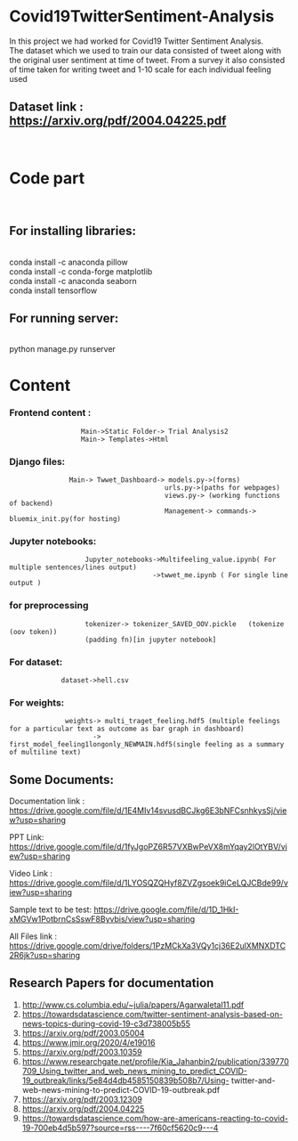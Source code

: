# Covid19TwitterSentiment-Analysis
In this project we had worked for Covid19 Twitter Sentiment Analysis. <br />
The dataset which we used to train our data consisted of tweet along with the original user sentiment at time of tweet. From a survey it also consisted of time taken for writing tweet and  1-10 scale for each individual feeling used

## Dataset link : https://arxiv.org/pdf/2004.04225.pdf

 <br />
 
# Code part


 <br />
 
## For installing libraries:   
<br />
conda install -c anaconda pillow  <br />
conda install -c conda-forge matplotlib  <br />
conda install -c anaconda seaborn  <br />
conda install tensorflow  <br />


## For running server: 
<br />
python manage.py runserver  <br />



# Content

### Frontend content :
                      Main->Static Folder-> Trial Analysis2
                      Main-> Templates->Html 
### Django files:      
                   Main-> Twwet_Dashboard-> models.py->(forms)
                                           urls.py->(paths for webpages)
                                           views.py-> (working functions of backend)
                                           Management-> commands-> bluemix_init.py(for hosting) 
                                           
### Jupyter notebooks: 
                       Jupyter_notebooks->Multifeeling_value.ipynb( For multiple sentences/lines output)
                                        ->twwet_me.ipynb ( For single line output )
                                     
### for preprocessing 
                       tokenizer-> tokenizer_SAVED_OOV.pickle   (tokenize (oov token)) 
                       (padding fn)[in jupyter notebook]
                       
### For dataset:
                 dataset->hell.csv
### For weights:
                  weights-> multi_traget_feeling.hdf5 (multiple feelings for a particular text as outcome as bar graph in dashboard)
                         -> first_model_feeling1longonly_NEWMAIN.hdf5(single feeling as a summary of multiline text)
## Some Documents:

Documentation link : https://drive.google.com/file/d/1E4MIv14svusdBCJkg6E3bNFCsnhkysSj/view?usp=sharing

PPT Link: https://drive.google.com/file/d/1fyJgoPZ6R57VXBwPeVX8mYqay2lOtYBV/view?usp=sharing

Video Link : https://drive.google.com/file/d/1LYOSQZQHyf8ZVZgsoek9iCeLQJCBde99/view?usp=sharing 

Sample text to be test: https://drive.google.com/file/d/1D_1HkI-xMGVw1PotbrnCsSswF8Byvbis/view?usp=sharing

All Files link : https://drive.google.com/drive/folders/1PzMCkXa3VQy1cj36E2ulXMNXDTC2R6jk?usp=sharing


## Research Papers for documentation
1. http://www.cs.columbia.edu/~julia/papers/Agarwaletal11.pdf    </br>
2. https://towardsdatascience.com/twitter-sentiment-analysis-based-on-news-topics-during-covid-19-c3d738005b55   </br>
3. https://arxiv.org/pdf/2003.05004    </br>
4. https://www.jmir.org/2020/4/e19016  </br>
5. https://arxiv.org/pdf/2003.10359 </br>
6. https://www.researchgate.net/profile/Kia_Jahanbin2/publication/339770709_Using_twitter_and_web_news_mining_to_predict_COVID-19_outbreak/links/5e84d4db4585150839b508b7/Using-    twitter-and-web-news-mining-to-predict-COVID-19-outbreak.pdf </br>
7. https://arxiv.org/pdf/2003.12309 </br>
8. https://arxiv.org/pdf/2004.04225 </br>
9. https://towardsdatascience.com/how-are-americans-reacting-to-covid-19-700eb4d5b597?source=rss----7f60cf5620c9---4 </br>
